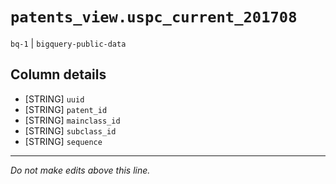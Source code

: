 # `patents_view.uspc_current_201708`
`bq-1` | `bigquery-public-data`

## Column details
* [STRING]    `uuid`
* [STRING]    `patent_id`
* [STRING]    `mainclass_id`
* [STRING]    `subclass_id`
* [STRING]    `sequence`

-------------------------------------------------------------------------------
*Do not make edits above this line.*
